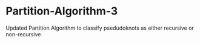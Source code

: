 # Partition-Algorithm-3
Updated Partition Algorithm to classify psedudoknots as either recursive or non-recursive
